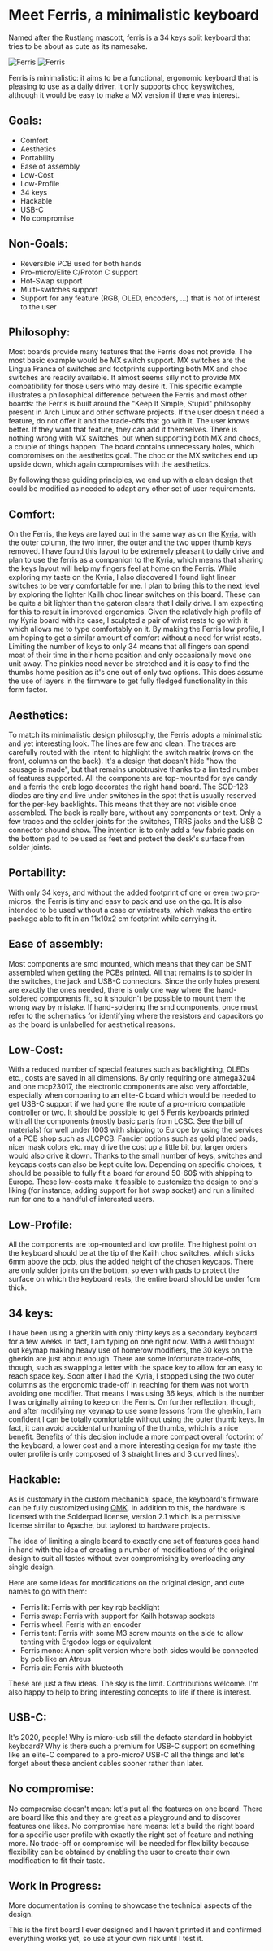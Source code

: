 Meet Ferris, a minimalistic keyboard
====================================

Named after the Rustlang mascott, ferris is a 34 keys split keyboard that tries to be about as cute as its namesake.

![Ferris](rendered_board.jpg "Render of the ferris pcb seen from the front")
![Ferris](rendered_back.jpg "Render of the ferris pcb seen from the back")

Ferris is minimalistic: it aims to be a functional, ergonomic keyboard that is pleasing to use as a daily driver. It only supports choc keyswitches, although it would be easy to make a MX version if there was interest.

Goals:
------
* Comfort
* Aesthetics
* Portability
* Ease of assembly
* Low-Cost
* Low-Profile
* 34 keys
* Hackable
* USB-C
* No compromise

Non-Goals:
----------
* Reversible PCB used for both hands
* Pro-micro/Elite C/Proton C support
* Hot-Swap support
* Multi-switches support
* Support for any feature (RGB, OLED, encoders, ...) that is not of interest to the user

Philosophy:
-----------
Most boards provide many features that the Ferris does not provide. The most basic example would be MX switch support. MX switches are the Lingua Franca of switches and footprints supporting both MX and choc switches are readily available. It almost seems silly not to provide MX compatibility for those users who may desire it.
This specific example illustrates a philosophical difference between the Ferris and most other boards: the Ferris is built around the "Keep It Simple, Stupid" philosophy present in Arch Linux and other software projects. If the user doesn't need a feature, do not offer it and the trade-offs that go with it. The user knows better. If they want that feature, they can add it themselves. There is nothing wrong with MX switches, but when supporting both MX and chocs, a couple of things happen: The board contains unnecessary holes, which compromises on the aesthetics goal. The choc or the MX switches end up upside down, which again compromises with the aesthetics.

By following these guiding principles, we end up with a clean design that could be modified as needed to adapt any other set of user requirements.

Comfort:
--------
On the Ferris, the keys are layed out in the same way as on the [Kyria](https://splitkb.com/products/kyria-pcb-kit), with the outer column, the two inner, the outer and the two upper thumb keys removed. I have found this layout to be extremely pleasant to daily drive and plan to use the ferris as a companion to the Kyria, which means that sharing the keys layout will help my fingers feel at home on the Ferris.
While exploring my taste on the Kyria, I also discovered I found light linear switches to be very comfortable for me. I plan to bring this to the next level by exploring the lighter Kailh choc linear switches on this board. These can be quite a bit lighter than the gateron clears that I daily drive. I am expecting for this to result in improved ergonomics.
Given the relatively high profile of my Kyria board with its case, I sculpted a pair of wrist rests to go with it which allows me to type comfortably on it. By making the Ferris low profile, I am hoping to get a similar amount of comfort without a need for wrist rests.
Limiting the number of keys to only 34 means that all fingers can spend most of their time in their home position and only occasionally move one unit away. The pinkies need never be stretched and it is easy to find the thumbs home position as it's one out of only two options. This does assume the use of layers in the firmware to get fully fledged functionality in this form factor.

Aesthetics:
-----------
To match its minimalistic design philosophy, the Ferris adopts a minimalistic and yet interesting look.
The lines are few and clean. The traces are carefully routed with the intent to highlight the switch matrix (rows on the front, columns on the back). It's a design that doesn't hide "how the sausage is made", but that remains unobtrusive thanks to a limited number of features supported.
All the components are top-mounted for eye candy and a ferris the crab logo decorates the right hand board.
The SOD-123 diodes are tiny and live under switches in the spot that is usually reserved for the per-key backlights. This means that they are not visible once assembled.
The back is really bare, without any components or text. Only a few traces and the solder joints for the switches, TRRS jacks and the USB C connector shound show. The intention is to only add a few fabric pads on the bottom pad to be used as feet and protect the desk's surface from solder joints.

Portability:
------------
With only 34 keys, and without the added footprint of one or even two pro-micros, the Ferris is tiny and easy to pack and use on the go. It is also intended to be used without a case or wristrests, which makes the entire package able to fit in an 11x10x2 cm footprint while carrying it.

Ease of assembly:
-----------------
Most components are smd mounted, which means that they can be SMT assembled when getting the PCBs printed. All that remains is to solder in the switches, the jack and USB-C connectors.
Since the only holes present are exactly the ones needed, there is only one way where the hand-soldered components fit, so it shouldn't be possible to mount them the wrong way by mistake.
If hand-soldering the smd components, once must refer to the schematics for identifying where the resistors and capacitors go as the board is unlabelled for aesthetical reasons.

Low-Cost:
---------
With a reduced number of special features such as backlighting, OLEDs etc., costs are saved in all dimensions. By only requiring one atmega32u4 and one mcp23017, the electronic components are also very affordable, especially when comparing to an elite-C board which would be needed to get USB-C support if we had gone the route of a pro-micro compatible controller or two.
It should be possible to get 5 Ferris keyboards printed with all the components (mostly basic parts from LCSC. See the bill of materials) for well under 100$ with shipping to Europe by using the services of a PCB shop such as JLCPCB. Fancier options such as gold plated pads, nicer mask colors etc. may drive the cost up a little bit but larger orders would also drive it down.
Thanks to the small number of keys, switches and keycaps costs can also be kept quite low. Depending on specific choices, it should be possible to fully fit a board for around 50-60$ with shipping to Europe.
These low-costs make it feasible to customize the design to one's liking (for instance, adding support for hot swap socket) and run a limited run for one to a handful of interested users.

Low-Profile:
------------
All the components are top-mounted and low profile. The highest point on the keyboard should be at the tip of the Kailh choc switches, which sticks 6mm above the pcb, plus the added height of the chosen keycaps.
There are only solder joints on the bottom, so even with pads to protect the surface on which the keyboard rests, the entire board should be under 1cm thick.

34 keys:
--------
I have been using a gherkin with only thirty keys as a secondary keyboard for a few weeks. In fact, I am typing on one right now. With a well thought out keymap making heavy use of homerow modifiers, the 30 keys on the gherkin are just about enough. There are some infortunate trade-offs, though, such as swapping a letter with the space key to allow for an easy to reach space key. Soon after I had the Kyria, I stopped using the two outer columns as the ergonomic trade-off in reaching for them was not worth avoiding one modifier. That means I was using 36 keys, which is the number I was originally aiming to keep on the Ferris. On further reflection, though, and after modifying my keymap to use some lessons from the gherkin, I am confident I can be totally comfortable without using the outer thumb keys. In fact, it can avoid accidental unhoming of the thumbs, which is a nice benefit. Benefits of this decision include a more compact overall footprint of the keyboard, a lower cost and a more interesting design for my taste (the outer profile is only composed of 3 straight lines and 3 curved lines).

Hackable:
---------
As is customary in the custom mechanical space, the keyboard's firmware can be fully customized using [QMK](https://github.com/qmk/qmk_firmware).
In addition to this, the hardware is licensed with the Solderpad license, version 2.1 which is a permissive license similar to Apache, but taylored to hardware projects.

The idea of limiting a single board to exactly one set of features goes hand in hand with the idea of creating a number of modifications of the original design to suit all tastes without ever compromising by overloading any single design.

Here are some ideas for modifications on the original design, and cute names to go with them:
* Ferris lit: Ferris with per key rgb backlight
* Ferris swap: Ferris with support for Kailh hotswap sockets
* Ferris wheel: Ferris with an encoder
* Ferris tent: Ferris with some M3 screw mounts on the side to allow tenting with Ergodox legs or equivalent
* Ferris mono: A non-split version where both sides would be connected by pcb like an Atreus
* Ferris air: Ferris with bluetooth

These are just a few ideas. The sky is the limit. Contributions welcome. I'm also happy to help to bring interesting concepts to life if there is interest.

USB-C:
------
It's 2020, people! Why is micro-usb still the defacto standard in hobbyist keyboard? Why is there such a premium for USB-C support on something like an elite-C compared to a pro-micro? USB-C all the things and let's forget about these ancient cables sooner rather than later.

No compromise:
--------------
No compromise doesn't mean: let's put all the features on one board. There are board like this and they are great as a playground and to discover features one likes. No compromise here means: let's build the right board for a specific user profile with exactly the right set of feature and nothing more. No trade-off or compromise will be needed for flexibility because flexibility can be obtained by enabling the user to create their own modification to fit their taste.

Work In Progress:
-----------------
More documentation is coming to showcase the technical aspects of the design.

This is the first board I ever designed and I haven't printed it and confirmed everything works yet, so use at your own risk until I test it.
